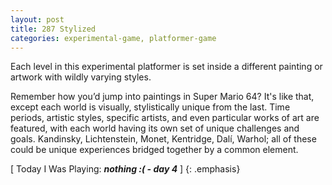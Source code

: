 ```yaml
---
layout: post
title: 287 Stylized
categories: experimental-game, platformer-game
---
```

Each level in this experimental platformer is set inside a different painting or artwork with wildly varying styles.

Remember how you’d jump into paintings in Super Mario 64? It's like that, except each world is visually, stylistically unique from the last.  Time periods, artistic styles, specific artists, and even particular works of art are featured, with each world having its own set of unique challenges and goals.  Kandinsky, Lichtenstein, Monet, Kentridge, Dalí, Warhol; all of these could be unique experiences bridged together by a common element.

[ Today I Was Playing: ***nothing :( - day 4*** ]
{: .emphasis}


